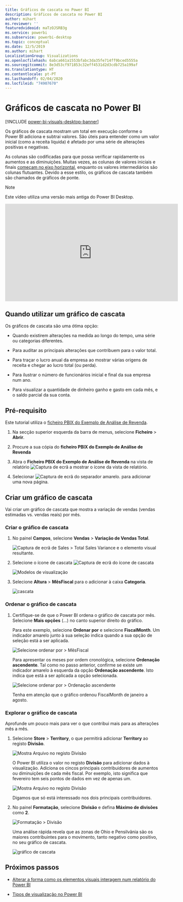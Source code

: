 ```yaml
---
title: Gráficos de cascata no Power BI
description: Gráficos de cascata no Power BI
author: mihart
ms.reviewer: ''
featuredvideoid: maTzOJSRB3g
ms.service: powerbi
ms.subservice: powerbi-desktop
ms.topic: conceptual
ms.date: 12/5/2019
ms.author: mihart
LocalizationGroup: Visualizations
ms.openlocfilehash: 6abca661a1553bfabc3da35fe714ff9bced5555a
ms.sourcegitcommit: 8e3d53cf971853c32eff4531d2d3cdb725a199af
ms.translationtype: HT
ms.contentlocale: pt-PT
ms.lasthandoff: 02/04/2020
ms.locfileid: "74907670"
---
```

# <a name="waterfall-charts-in-power-bi"></a>Gráficos de cascata no Power BI

[!INCLUDE [power-bi-visuals-desktop-banner](../includes/power-bi-visuals-desktop-banner.md)]

Os gráficos de cascata mostram um total em execução conforme o Power BI adiciona e subtrai valores. São úteis para entender como um valor inicial (como a receita líquida) é afetado por uma série de alterações positivas e negativas.

As colunas são codificadas para que possa verificar rapidamente os aumentos e as diminuições. Muitas vezes, as colunas de valores iniciais e finais [começam no eixo horizontal](https://support.office.com/article/Create-a-waterfall-chart-in-Office-2016-for-Windows-8de1ece4-ff21-4d37-acd7-546f5527f185#BKMK_Float "iniciar no eixo horizontal"), enquanto os valores intermediários são colunas flutuantes. Devido a esse estilo, os gráficos de cascata também são chamados de gráficos de ponte.

   > [!NOTE]
   > Este vídeo utiliza uma versão mais antiga do Power BI Desktop.
   > 
   > 

<iframe width="560" height="315" src="https://www.youtube.com/embed/qKRZPBnaUXM" frameborder="0" allow="autoplay; encrypted-media" allowfullscreen></iframe>

## <a name="when-to-use-a-waterfall-chart"></a>Quando utilizar um gráfico de cascata

Os gráficos de cascata são uma ótima opção:

* Quando existirem alterações na medida ao longo do tempo, uma série ou categorias diferentes.

* Para auditar as principais alterações que contribuem para o valor total.

* Para traçar o lucro anual da empresa ao mostrar várias origens de receita e chegar ao lucro total (ou perda).

* Para ilustrar o número de funcionários inicial e final da sua empresa num ano.

* Para visualizar a quantidade de dinheiro ganho e gasto em cada mês, e o saldo parcial da sua conta.

## <a name="prerequisite"></a>Pré-requisito

Este tutorial utiliza o [ficheiro PBIX do Exemplo de Análise de Revenda](https://download.microsoft.com/download/9/6/D/96DDC2FF-2568-491D-AAFA-AFDD6F763AE3/Retail%20Analysis%20Sample%20PBIX.pbix).

1. Na secção superior esquerda da barra de menus, selecione **Ficheiro** > **Abrir**.
   
2. Procure a sua cópia do **ficheiro PBIX do Exemplo de Análise de Revenda**

1. Abra o **Ficheiro PBIX do Exemplo de Análise de Revenda** na vista de relatório ![Captura de ecrã a mostrar o ícone da vista de relatório](media/power-bi-visualization-kpi/power-bi-report-view.png).

1. Selecionar ![Captura de ecrã do separador amarelo.](media/power-bi-visualization-kpi/power-bi-yellow-tab.png) para adicionar uma nova página.


## <a name="create-a-waterfall-chart"></a>Criar um gráfico de cascata

Vai criar um gráfico de cascata que mostra a variação de vendas (vendas estimadas vs. vendas reais) por mês.

### <a name="build-the-waterfall-chart"></a>Criar o gráfico de cascata

1. No painel **Campos**, selecione **Vendas** > **Variação de Vendas Total**.

   ![Captura de ecrã de Sales > Total Sales Variance e o elemento visual resultante.](media/power-bi-visualization-waterfall-charts/power-bi-bar.png)

1. Selecione o ícone de cascata ![Captura de ecrã do ícone de cascata](media/power-bi-visualization-waterfall-charts/power-bi-waterfall-icon.png)

    ![Modelos de visualização](media/power-bi-visualization-waterfall-charts/convert-waterfall.png)

1. Selecione **Altura** > **MêsFiscal** para o adicionar à caixa **Categoria**.

    ![cascata](media/power-bi-visualization-waterfall-charts/power-bi-waterfall-month.png)

### <a name="sort-the-waterfall-chart"></a>Ordenar o gráfico de cascata

1. Certifique-se de que o Power BI ordena o gráfico de cascata por mês. Selecione **Mais opções** (...) no canto superior direito do gráfico.

    Para este exemplo, selecione **Ordenar por** e selecione **FiscalMonth**. Um indicador amarelo junto à sua seleção indica quando a sua opção de seleção está a ser aplicada.

    ![Selecione ordenar por > MêsFiscal](media/power-bi-visualization-waterfall-charts/power-bi-sort-by-fiscalmonth.png)
    
    Para apresentar os meses por ordem cronológica, selecione **Ordenação ascendente**. Tal como no passo anterior, confirme se existe um indicador amarelo à esquerda da opção **Ordenação ascendente**. Isto indica que está a ser aplicada a opção selecionada.

    ![Selecione ordenar por > Ordenação ascendente](media/power-bi-visualization-waterfall-charts/power-bi-waterfall-ascending.png)

    

    Tenha em atenção que o gráfico ordenou FiscalMonth de janeiro a agosto.  

### <a name="explore-the-waterfall-chart"></a>Explorar o gráfico de cascata

Aprofunde um pouco mais para ver o que contribui mais para as alterações mês a mês.

1.  Selecione **Store** > **Territory**, o que permitirá adicionar **Territory** ao registo **Divisão**.

    ![Mostra Arquivo no registo Divisão](media/power-bi-visualization-waterfall-charts/power-bi-waterfall-breakdown.png)

    O Power BI utiliza o valor no registo **Divisão** para adicionar dados à visualização. Adiciona os cincos principais contribuidores de aumentos ou diminuições de cada mês fiscal. Por exemplo, isto significa que fevereiro tem seis pontos de dados em vez de apenas um.  

    ![Mostra Arquivo no registo Divisão](media/power-bi-visualization-waterfall-charts/power-bi-waterfall-breakdown-default.png)

    Digamos que só está interessado nos dois principais contribuidores.

1. No painel **Formatação**, selecione **Divisão** e defina **Máximo de divisões** como **2**.

    ![Formatação > Divisão](media/power-bi-visualization-waterfall-charts/power-bi-waterfall-breakdown-two.png)

    Uma análise rápida revela que as zonas de Ohio e Pensilvânia são os maiores contribuintes para o movimento, tanto negativo como positivo, no seu gráfico de cascata.

    ![gráfico de cascata](media/power-bi-visualization-waterfall-charts/power-bi-axis-waterfall.png)

## <a name="next-steps"></a>Próximos passos

* [Alterar a forma como os elementos visuais interagem num relatório do Power BI](../service-reports-visual-interactions.md)

* [Tipos de visualização no Power BI](power-bi-visualization-types-for-reports-and-q-and-a.md)
